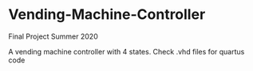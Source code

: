 # Vending-Machine-Controller
Final Project Summer 2020 

A vending machine controller with 4 states. 
Check .vhd files for quartus code 
